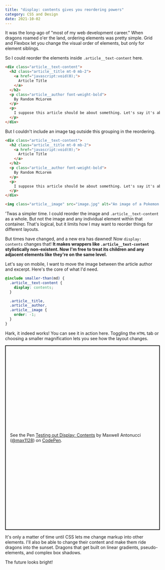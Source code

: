 ```yaml
---
title: "display: contents gives you reordering powers"
category: CSS and Design
date: 2021-10-02
---
```


It was the long-ago of "most of my web development career." When dragons roamed o'er the land, ordering elements was pretty simple. Grid and Flexbox let you change the visual order of elements, but only for element siblings.

So I could reorder the elements inside `.article__text-content` here.

```html
<div class="article__text-content">
  <h2 class="article__title mt-0 mb-2">
    <a href="javascript:void(0);">
      Article Title
    </a>
  </h2>
  <p class="article__author font-weight-bold">
    By Random McLorem
  </p>
  <p>
    I suppose this article should be about something. Let's say it's about pancakes and Pokemon. Would pancakes shaped as Pokemon count?
  </p>
</div>
```

But I couldn't include an image tag outside this grouping in the reordering.

```html
<div class="article__text-content">
  <h2 class="article__title mt-0 mb-2">
    <a href="javascript:void(0);">
      Article Title
    </a>
  </h2>
  <p class="article__author font-weight-bold">
    By Random McLorem
  </p>
  <p>
    I suppose this article should be about something. Let's say it's about pancakes and Pokemon. Would pancakes shaped as Pokemon count?
  </p>
</div>

<img class="article__image" src="image.jpg" alt="An image of a Pokemon trainer smiling, winking, and giving a peace sign.">
```

'Twas a simpler time. I could reorder the image and `.article__text-content` as a whole. But not the image and any individual element within that container. That's logical, but it limits how I may want to reorder things for different layouts.

But times have changed, and a new era has dawned! Now `display: contents` changes that! **It makes wrappers like `.article__text-content` stylistically non-existent. Now I'm free to treat its children and any adjacent elements like they're on the same level.**

Let's say on mobile, I want to move the image between the article author and excerpt. Here's the core of what I'd need.

```scss
@include smaller-than(md) {
  .article__text-content {
    display: contents;
  }

  .article__title,
  .article__author,
  .article__image {
    order: -1;
  }
}
```

Hark, it indeed works! You can see it in action here. Toggling the `HTML` tab or choosing a smaller magnification lets you see how the layout changes.

<p class="codepen" data-height="600" data-default-tab="html,result" data-slug-hash="JjJzOze" data-preview="true" data-user="max1128" style="height: 600px; box-sizing: border-box; display: flex; align-items: center; justify-content: center; border: 2px solid; margin: 1em 0; padding: 1em;">
  <span>See the Pen <a href="https://codepen.io/max1128/pen/JjJzOze">
  Testing out Display: Contents</a> by Maxwell Antonucci (<a href="https://codepen.io/max1128">@max1128</a>)
  on <a href="https://codepen.io">CodePen</a>.</span>
</p>
<script async src="https://cpwebassets.codepen.io/assets/embed/ei.js"></script>

It's only a matter of time until CSS lets me change markup into other elements. I'll also be able to change their content and make them ride dragons into the sunset. Dragons that get built on linear gradients, pseudo-elements, and complex box shadows.

The future looks bright!
